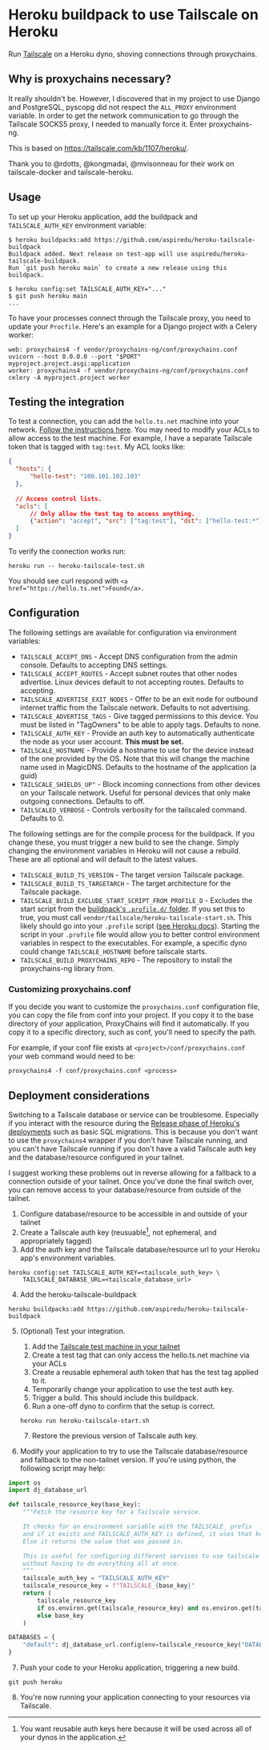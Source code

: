 # Heroku buildpack to use Tailscale on Heroku

Run [Tailscale](https://tailscale.com/) on a Heroku dyno, shoving connections through proxychains.

## Why is proxychains necessary?

It really shouldn't be. However, I discovered that in my project to use Django and PostgreSQL,
pyscopg did not respect the ``ALL_PROXY`` environment variable. In order to get the network
communication to go through the Tailscale SOCKS5 proxy, I needed to manually force it. Enter
proxychains-ng.

This is based on https://tailscale.com/kb/1107/heroku/.

Thank you to @rdotts, @kongmadai, @mvisonneau for their work on tailscale-docker and tailscale-heroku.

## Usage

To set up your Heroku application, add the buildpack and ``TAILSCALE_AUTH_KEY``
environment variable:

    $ heroku buildpacks:add https://github.com/aspiredu/heroku-tailscale-buildpack
    Buildpack added. Next release on test-app will use aspiredu/heroku-tailscale-buildpack.
    Run `git push heroku main` to create a new release using this buildpack.

    $ heroku config:set TAILSCALE_AUTH_KEY="..."
    $ git push heroku main
    ...

To have your processes connect through the Tailscale proxy, you need to update your
``Procfile``. Here's an example for a Django project with a Celery worker:

```
web: proxychains4 -f vendor/proxychains-ng/conf/proxychains.conf uvicorn --host 0.0.0.0 --port "$PORT" myproject.project.asgi:application
worker: proxychains4 -f vendor/proxychains-ng/conf/proxychains.conf celery -A myproject.project worker
```

## Testing the integration

To test a connection, you can add the ``hello.ts.net`` machine into your network.
[Follow the instructions here](https://tailscale.com/kb/1073/hello/?q=testing). You
may need to modify your ACLs to allow access to the test machine. For example, I have
a separate Tailscale token that is tagged with ``tag:test``. My ACL looks like:

```json
{
  "hosts": {
      "hello-test": "100.101.102.103"
  },
  
  // Access control lists.
  "acls": [
      // Only allow the test tag to access anything.
      {"action": "accept", "src": ["tag:test"], "dst": ["hello-test:*"]}
  ]
}
```

To verify the connection works run:

```shell
heroku run -- heroku-tailscale-test.sh
```

You should see curl respond with ``<a href="https://hello.ts.net">Found</a>.``


## Configuration

The following settings are available for configuration via environment variables:

- ``TAILSCALE_ACCEPT_DNS`` - Accept DNS configuration from the admin console. Defaults 
  to accepting DNS settings.
- ``TAILSCALE_ACCEPT_ROUTES`` - Accept subnet routes that other nodes advertise. Linux devices 
  default to not accepting routes. Defaults to accepting.
- ``TAILSCALE_ADVERTISE_EXIT_NODES`` - Offer to be an exit node for outbound internet traffic 
  from the Tailscale network. Defaults to not advertising.
- ``TAILSCALE_ADVERTISE_TAGS`` - Give tagged permissions to this device. You must be listed in 
  \"TagOwners\" to be able to apply tags. Defaults to none.
- ``TAILSCALE_AUTH_KEY`` - Provide an auth key to automatically authenticate the node as your 
  user account. **This must be set.**
- ``TAILSCALE_HOSTNAME`` - Provide a hostname to use for the device instead of the one provided 
  by the OS. Note that this will change the machine name used in MagicDNS. Defaults to the 
  hostname of the application (a guid)
- ``TAILSCALE_SHIELDS_UP"`` - Block incoming connections from other devices on your Tailscale 
  network. Useful for personal devices that only make outgoing connections. Defaults to off.
- ``TAILSCALED_VERBOSE`` - Controls verbosity for the tailscaled command. Defaults to 0.

The following settings are for the compile process for the buildpack. If you change these, you must
trigger a new build to see the change. Simply changing the environment variables in Heroku will not
cause a rebuild. These are all optional and will default to the latest values.

- ``TAILSCALE_BUILD_TS_VERSION`` - The target version Tailscale package.
- ``TAILSCALE_BUILD_TS_TARGETARCH`` - The target architecture for the Tailscale package.
- ``TAILSCALE_BUILD_EXCLUDE_START_SCRIPT_FROM_PROFILE_D`` - Excludes the start script from the
  [buildpack's ``.profile.d/`` folder](https://devcenter.heroku.com/articles/buildpack-api#profile-d-scripts).
  If you set this to true, you must call ``vendor/tailscale/heroku-tailscale-start.sh``. This likely should go
  into your ``.profile`` script ([see Heroku docs](https://devcenter.heroku.com/articles/dynos#the-profile-file)).
  Starting the script in your ``.profile`` file would allow you to better control environment
  variables in respect to the executables. For example, a specific dyno could change
  ``TAILSCALE_HOSTNAME`` before tailscale starts.
- ``TAILSCALE_BUILD_PROXYCHAINS_REPO`` - The repository to install the proxychains-ng library from.


### Customizing proxychains.conf

If you decide you want to customize the ``proxychains.conf`` configuration file, you can copy the
file from conf into your project. If you copy it to the base directory of your application,
ProxyChains will find it automatically. If you copy it to a specific directory, such as conf,
you'll need to specify the path.

For example, if your conf file exists at ``<project>/conf/proxychains.conf`` your web command
would need to be:

```shell
proxychains4 -f conf/proxychains.conf <process>
```

## Deployment considerations

Switching to a Tailscale database or service can be troublesome. Especially if you interact
with the resource during the [Release phase of Heroku's deployments](https://devcenter.heroku.com/articles/release-phase)
such as basic SQL migrations. This is because you don't want to use the ``proxychains4``
wrapper if you don't have Tailscale running, and you can't have Tailscale running if you
don't have a valid Tailscale auth key and the database/resource configured in your tailnet.

I suggest working these problems out in reverse allowing for a fallback to a connection
outside of your tailnet. Once you've done the final switch over, you can remove access
to your database/resource from outside of the tailnet.

1. Configure database/resource to be accessible in and outside of your tailnet
2. Create a Tailscale auth key (reusuable[^1], not ephemeral, and appropriately tagged)
3. Add the auth key and the Tailscale database/resource url to your Heroku app's environment variables.

```shell
heroku config:set TAILSCALE_AUTH_KEY=<tailscale_auth_key> \
    TAILSCALE_DATABASE_URL=<tailscale_database_url>
```

4. Add the heroku-tailscale-buildpack

```shell
heroku buildpacks:add https://github.com/aspiredu/heroku-tailscale-buildpack
```

5. (Optional) Test your integration.
    1. Add the [Tailscale test machine in your tailnet](https://tailscale.com/kb/1073/hello/?q=test)
    2. Create a test tag that can only access the hello.ts.net machine via your ACLs
    3. Create a reusable ephemeral auth token that has the test tag applied to it.
    4. Temporarily change your application to use the test auth key.
    5. Trigger a build. This should include this buildpack.
    6. Run a one-off dyno to confirm that the setup is correct.

    ```shell
    heroku run heroku-tailscale-start.sh
    ```
    7. Restore the previous version of Tailscale auth key.

6. Modify your application to try to use the Tailscale database/resource and fallback to
   the non-tailnet version. If you're using python, the following script may help:

```python
import os
import dj_database_url

def tailscale_resource_key(base_key):
    """Fetch the resource key for a Tailscale service.

    It checks for an environment variable with the TAILSCALE_ prefix
    and if it exists and TAILSCALE_AUTH_KEY is defined, it uses that key.
    Else it returns the value that was passed in.

    This is useful for configuring different services to use tailscale
    without having to do everything all at once.
    """
    tailscale_auth_key = "TAILSCALE_AUTH_KEY"
    tailscale_resource_key = f"TAILSCALE_{base_key}"
    return (
        tailscale_resource_key
        if os.environ.get(tailscale_resource_key) and os.environ.get(tailscale_auth_key)
        else base_key
    )

DATABASES = {
    "default": dj_database_url.config(env=tailscale_resource_key("DATABASE_URL"))
}
```
7. Push your code to your Heroku application, triggering a new build.

```shell
git push heroku
```
8. You're now running your application connecting to your resources via Tailscale.

[^1]: You want reusable auth keys here because it will be used across all of your dynos
      in the application.

